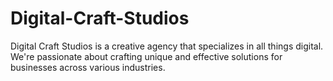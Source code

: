 # Digital-Craft-Studios
Digital Craft Studios is a creative agency that specializes in all things digital. We're passionate about crafting unique and effective solutions for businesses across various industries.
